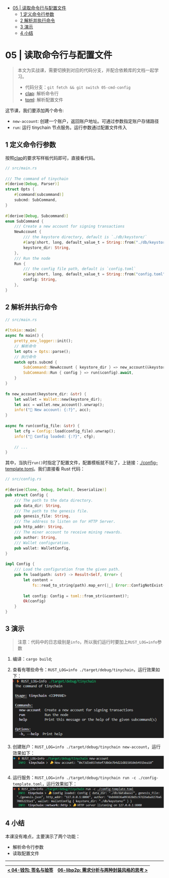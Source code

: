 - [05 | 读取命令行与配置文件](#05--读取命令行与配置文件)
  - [1 定义命令行参数](#1-定义命令行参数)
  - [2 解析并执行命令](#2-解析并执行命令)
  - [3 演示](#3-演示)
  - [4 小结](#4-小结)

# 05 | 读取命令行与配置文件

> 本文为实战课，需要切换到对应的代码分支，并配合依赖库的文档一起学习。
>
> - 代码分支：`git fetch && git switch 05-cmd-config`
> - [clap](https://docs.rs/clap/latest/clap/): 解析命令行
> - [toml](https://docs.rs/toml/latest/toml/): 解析配置文件

这节课，我们要添加两个命令:

- `new-account`: 创建一个账户，返回账户地址。可通过参数指定账户存储路径
- `run`: 运行 tinychain 节点服务。运行参数通过配置文件传入

## 1 定义命令行参数

按照[clap](https://docs.rs/clap/latest/clap/)的要求写样板代码即可，直接看代码。

```rs
// src/main.rs

/// The command of tinychain
#[derive(Debug, Parser)]
struct Opts {
    #[command(subcommand)]
    subcmd: SubCommand,
}

#[derive(Debug, Subcommand)]
enum SubCommand {
    /// Create a new account for signing transactions
    NewAccount {
        /// the keystore directory, default is `./db/keystore/`
        #[arg(short, long, default_value_t = String::from("./db/keystore/"))]
        keystore_dir: String,
    },
    /// Run the node
    Run {
        /// the config file path, default is `config.toml`
        #[arg(short, long, default_value_t = String::from("config.toml"))]
        config: String,
    },
}
```

## 2 解析并执行命令

```rs
// src/main.rs

#[tokio::main]
async fn main() {
    pretty_env_logger::init();
    // 解析命令
    let opts = Opts::parse();
    // 执行命令
    match opts.subcmd {
        SubCommand::NewAccount { keystore_dir } => new_account(&keystore_dir),
        SubCommand::Run { config } => run(&config).await,
    }
}

fn new_account(keystore_dir: &str) {
    let wallet = Wallet::new(keystore_dir);
    let acc = wallet.new_account().unwrap();
    info!("📣 New account: {:?}", acc);
}

async fn run(config_file: &str) {
    let cfg = Config::load(config_file).unwrap();
    info!("📣 Config loaded: {:?}", cfg);

    // ...
}
```

其中，当执行`run()`时指定了配置文件，配置模板就不贴了，上链接：[./config-template.toml](../config-template.toml)。我们直接看 Rust 代码：

```rs
// src/config.rs

#[derive(Clone, Debug, Default, Deserialize)]
pub struct Config {
    /// The path to the data directory.
    pub data_dir: String,
    /// The path to the genesis file.
    pub genesis_file: String,
    /// The address to listen on for HTTP Server.
    pub http_addr: String,
    /// The miner account to receive mining rewards.
    pub author: String,
    /// Wallet configuration.
    pub wallet: WalletConfig,
}

impl Config {
    /// Load the configuration from the given path.
    pub fn load(path: &str) -> Result<Self, Error> {
        let content =
            fs::read_to_string(path).map_err(|_| Error::ConfigNotExist(path.to_string()))?;

        let config: Config = toml::from_str(&content)?;
        Ok(config)
    }
}
```

## 3 演示

> 注意：代码中的日志级别是`info`，所以我们运行时要加上`RUST_LOG=info`参数

1. 编译：`cargo build`;
2. 查看有哪些命令：`RUST_LOG=info ./target/debug/tinychain`，运行效果如下：
   ![](img/05-cmd-help.png)

3. 创建账户：`RUST_LOG=info ./target/debug/tinychain new-account`，运行效果如下：
   ![](img/05-cmd-new-account.png)

4. 运行服务：`RUST_LOG=info ./target/debug/tinychain run -c ./config-template.toml`，运行效果如下：
   ![](img/05-cmd-run.png)

## 4 小结

本课没有难点，主要演示了两个功能：

- 解析命令行参数
- 读取配置文件

---

| [< 04-钱包: 签名与验签](./04-wallet.md) | [06-libp2p: 需求分析与两种封装风格的思考 >](./06-libp2p.md) |
| --------------------------------------- | ----------------------------------------------------------- |
